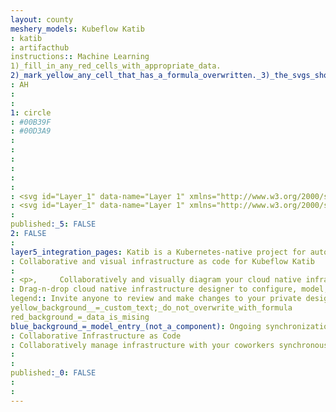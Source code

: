 ```yaml
---
layout: county 
meshery_models: Kubeflow Katib
: katib
: artifacthub
instructions:: Machine Learning
1)_fill_in_any_red_cells_with_appropriate_data.
2)_mark_yellow_any_cell_that_has_a_formula_overwritten._3)_the_svgs_shouldn't_have_xml_header_they_are_added_programmatically_through_workflows: Machine Learning
: AH
: 
: 
1: circle
: #00B39F
: #00D3A9
: 
: 
: 
: 
: 
: 
: <svg id="Layer_1" data-name="Layer 1" xmlns="http://www.w3.org/2000/svg" xmlns:xlink="http://www.w3.org/1999/xlink" viewBox="0 0 150 150"><defs><style>.cls-1{fill:none;}.cls-2{fill:url(#linear-gradient);}.cls-3{fill:url(#linear-gradient-2);}.cls-4{fill:url(#linear-gradient-3);}.cls-5{fill:url(#linear-gradient-4);}</style><linearGradient id="linear-gradient" x1="117.21" y1="26.45" x2="31.59" y2="26.45" gradientUnits="userSpaceOnUse"><stop offset="0" stop-color="#2d4bff"/><stop offset="1" stop-color="#058ae5"/></linearGradient><linearGradient id="linear-gradient-2" x1="91.99" y1="126.84" x2="134.91" y2="59.13" xlink:href="#linear-gradient"/><linearGradient id="linear-gradient-3" x1="15.23" y1="58.71" x2="57.53" y2="127.25" xlink:href="#linear-gradient"/><linearGradient id="linear-gradient-4" x1="53.9" y1="82.26" x2="102.6" y2="52.83" gradientUnits="userSpaceOnUse"><stop offset="0" stop-color="#058ae5"/><stop offset="1" stop-color="#2d4bff"/></linearGradient></defs><path class="cls-1" d="M32.39,47.9c-.21,2.2-.33,4.43-.33,6.69a66.2,66.2,0,0,0,42.94,62,66.2,66.2,0,0,0,42.94-62c0-2.26-.12-4.5-.33-6.7a65.56,65.56,0,0,0-85.22,0Z"/><path class="cls-2" d="M75,32.16a65.43,65.43,0,0,1,42.61,15.73l25.23-13.38a92.69,92.69,0,0,0-135.68,0L32.39,47.9A65.4,65.4,0,0,1,75,32.16Z"/><path class="cls-3" d="M142.84,34.51,117.61,47.89c.21,2.2.33,4.44.33,6.7a66.2,66.2,0,0,1-42.94,62V145A93.51,93.51,0,0,0,142.84,34.51Z"/><path class="cls-4" d="M32.06,54.59c0-2.26.12-4.49.33-6.69L7.16,34.51A93.33,93.33,0,0,0,75,145V116.56A66.2,66.2,0,0,1,32.06,54.59Z"/><path class="cls-5" d="M75,45.74a52.13,52.13,0,0,1,28.72,8.64,1.51,1.51,0,0,1,.67,1.29,52.65,52.65,0,0,1-28.7,45.79,1.5,1.5,0,0,1-1.37,0A52.6,52.6,0,0,1,45.61,55.68a1.53,1.53,0,0,1,.67-1.3A52.13,52.13,0,0,1,75,45.74"/></svg>
: <svg id="Layer_1" data-name="Layer 1" xmlns="http://www.w3.org/2000/svg" viewBox="0 0 150 150"><defs><style>.cls-1{fill:#fff;}</style></defs><path class="cls-1" d="M142.85,34.51a92.7,92.7,0,0,0-135.69,0,93.36,93.36,0,0,0,21,81.68A92.9,92.9,0,0,0,75,145,93.4,93.4,0,0,0,139.7,85.73a94.41,94.41,0,0,0,3.15-51.22ZM75,116.55a66.18,66.18,0,0,1-42.94-62q0-3.37.33-6.69a65.55,65.55,0,0,1,85.21,0q.33,3.32.33,6.7A66.19,66.19,0,0,1,75,116.55Z"/><path class="cls-1" d="M75,45.73a52.17,52.17,0,0,1,28.71,8.64,1.54,1.54,0,0,1,.68,1.3,52.65,52.65,0,0,1-28.71,45.78,1.5,1.5,0,0,1-1.37,0A52.65,52.65,0,0,1,45.61,55.67a1.52,1.52,0,0,1,.68-1.29A52.13,52.13,0,0,1,75,45.73Z"/></svg>
: 
published:_5: FALSE
2: FALSE
: 
layer5_integration_pages: Katib is a Kubernetes-native project for automated machine learning (AutoML). Katib supports hyperparameter tuning, early stopping and neural architecture search (NAS).
: Collaborative and visual infrastructure as code for Kubeflow Katib
: 
: <p>,     Collaboratively and visually diagram your cloud native infrastructure with GitOps-style pipeline integration. Design, test, and manage configuration your Kubernetes-based, containerized applications as a visual topology., </p>, <p>,     Looking for best practice cloud native design and deployment best practices? Choose from thousands of pre-built components in MeshMap. Choose from hundreds of ready-made design patterns by importing templates from Meshery Catalog or use our low code designer, MeshMap, to create and deploy your own cloud native infrastructure designs., </p>
: Drag-n-drop cloud native infrastructure designer to configure, model, and deploy your workloads.
legend:: Invite anyone to review and make changes to your private designs.
yellow_background__=_custom_text;_do_not_overwrite_with_formula
red_background_=_data_is_mising
blue_background_=_model_entry_(not_a_component): Ongoing synchronization of Kubernetes configuration and changes across any number of clusters.
: Collaborative Infrastructure as Code
: Collaboratively manage infrastructure with your coworkers synchronously sharing the same designs.
: 
: 
published:_0: FALSE
: 
: 
---
```

